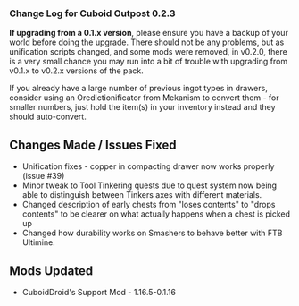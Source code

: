 ### Change Log for Cuboid Outpost 0.2.3

**If upgrading from a 0.1.x version**, please ensure you have a backup of your world before doing the upgrade. There should not be any problems, but as unification scripts changed, and some mods were removed, in v0.2.0, there is a very small chance you may run into a bit of trouble with upgrading from v0.1.x to v0.2.x versions of the pack.

If you already have a large number of previous ingot types in drawers, consider using an Oredictionificator from Mekanism to convert them - for smaller numbers, just hold the item(s) in your inventory instead and they should auto-convert.

## Changes Made / Issues Fixed

- Unification fixes - copper in compacting drawer now works properly (issue #39)
- Minor tweak to Tool Tinkering quests due to quest system now being able to distinguish between Tinkers axes with different materials.
- Changed description of early chests from "loses contents" to "drops contents" to be clearer on what actually happens when a chest is picked up
- Changed how durability works on Smashers to behave better with FTB Ultimine.

## Mods Updated

- CuboidDroid's Support Mod - 1.16.5-0.1.16
